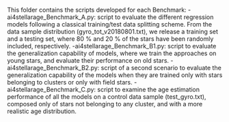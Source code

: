 This folder contains the scripts developed for each Benchmark:
  -ai4stellarage_Benchmark_A.py: script to evaluate the different regression models following a classical training/test data splitting scheme. From the data sample distribution (gyro_tot_v20180801.txt), we release a training set and a testing set, where 80 % and 20 % of the stars have been randomly included, respectively.
  -ai4stellarage_Benchmark_B1.py: script to evaluate the generalization capability of models, where we train the approaches on young stars, and evaluate their performance on old stars.
  -ai4stellarage_Benchmark_B2.py: script of a second scenario to evaluate the generalization capability of the models when they are trained only with stars belonging to clusters or only with field stars.
  -ai4stellarage_Benchmark_C.py: script to examine the age estimation performance of all the models on a control data sample (test_gyro.txt), composed only of stars not belonging to any cluster, and with a more realistic age distribution.
